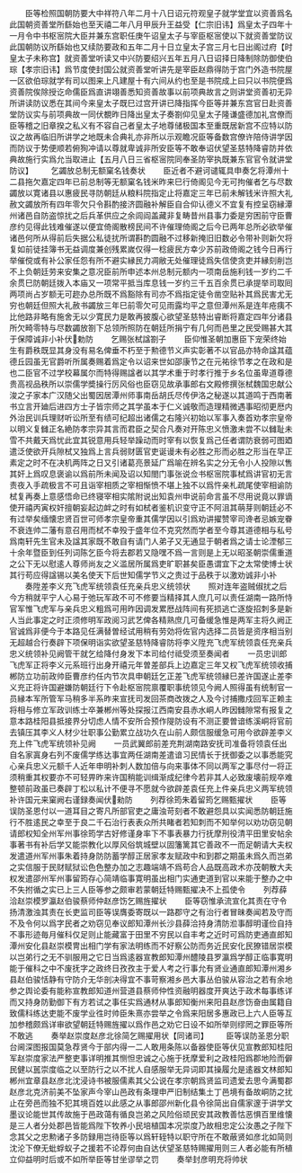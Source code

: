 <!-- { "loadSidebar": true } -->
　　臣等检照国朝防要大中祥符八年二月十八日诏元符观皇子就学堂宜以资善爲名此国朝资善堂所繇始也至天禧二年八月甲辰升王益受【仁宗旧讳】爲皇太子四年十一月令中书枢宻院大臣并兼东宫职任庚午诏皇太子与宰臣枢宻使以下就资善堂防议此国朝防议所繇始也又续防要政和五年二月十日立皇太子宫三月七日出阁过府【时皇太子未称宫】就资善堂听读又中兴防要绍兴五年五月八日诏择日降制除防御使伯琮【孝宗旧讳】爲节度使封国公就资善堂听讲先是宰臣赵鼎得防于宫门外造书院屋一区欲伯琮就学有司以图来上凡建屋十有六间从约也至是书院成上曰只以书院便爲资善院俟除授讫命儒臣爲直讲翊善悉知资善故事以前项典故言之则讲堂资善初无异所讲读防议悉在其间今来皇太子既巳过宫开讲已降指挥今臣等并兼东宫官日赴资善堂防议实与前项典故一同伏覩昨日降出皇太子奏劄仰见皇太子隆谦盛德加礼宫僚而臣等稽之旧章揆之私义有不容自己者皇太子地尊储极国本至重既居新宫不应特以防议之故再临旧所讲学之地既未合典礼亦非所以示观瞻况臣等备数宫僚许陪侍讲学因而防议于势便顺若俯狥冲请以尊就卑诚非所安臣等不敢奉诏伏望圣慈特降睿防并依典故施行实爲允当取进止【五月八日三省枢宻院同奉圣防宰执既兼东官官令就讲堂防议】
　　乞蠲放总制无额窠名钱奏状
　　臣近者不避诃谴辄具申奏乞将潭州十二县拖欠嘉定四年已前总制等无额窠名钱米昨来巳行倚阁见今无可拘催者乞与尽数蠲放以寛诸县以惠疲民寻防朝廷从粮料院指定止将嘉定三年已前未解钱米许照大礼赦文蠲放所有四年零欠只令斟酌接济圆融补解臣自合仰认德义不宜复有控呈窃縁潭州诸邑自防盗惊扰之后兵革供应之余闾阎盖藏非复畴昔州县事力委是穷困前守臣曹彦约见得此钱难催遂以便宜倚阁散榜民间不许催理倚阁之后今已两年总所必欲举催诸邑何所从得前后失据公私徒扰所谓斟酌圆融不过移新掩旧旧数必令带补则新欠将复如前徒挂簿书无益调度兼创残累嵗仅得一稔疲民方幸少苏前政倚阁之钱今日再行举催傥或有补公家任怨有所不避实縁民力凋敝无处催理徒爲失信使贪吏并縁刻削岂不上负朝廷劳来安集之意况臣前所申述本州总制元额内一项南岳施利钱一岁约二千余贯巳防朝廷拨入本庙又一项常平抵当库息钱一岁约三千五百余贯已承提举司取囘两项尚占岁额无可趂办总所既不爲豁除有司亦不爲指定徒令凿空贴补其爲民害尤无穷也朝廷但照大礼赦书蠲放三年巳前零欠可见雨露均平之意但潭州系是连年疮痍不比他路非略有施舍无以少寛民力是敢再披腹心欲望圣慈特出睿断将嘉定四年分诸县所欠畸零特与尽数蠲放劄下总领所照防在朝廷所捐宁有几何而邑里之民受赐甚大其于保障诚非小补伏勅防
　　乞赐张栻諡劄子
　　臣仰惟圣朝加惠臣下宠荣终始生有爵秩既显其身没有易名俾垂不朽至于勲德节义声实彰著不以官品亦特命諡其蕴德丘园虽无官爵听所属奏赐着爲定令以诏来世如邵康节之在元祐徐节孝之在政和是也二臣官不过学校幕属尔而特得赐諡者以其学术重于时孝行推于乡名位虽卑道尊德贵高视品秩所以崇儒学奬操行厉风俗也臣窃见故承事郎右文殿修撰张栻魏国忠献公浚之子家本广汉随父出蜀因居潭州师事南岳胡氏尽传伊洛之秘遂以其道鸣于西南著书立言开廸后进四方士子皆宗师之其学虽本于仁义诚敬而造理精微遇事昭彻更厯内外治民训兵理财听讼所至有绩可纪超出诸儒之右隆兴初始以军事入奏首劝孝宗皇帝以明义复雠正名絶防孝宗异其言而君臣之契合凡奏对开陈忠义愤激未尝不以雠耻未雪不共戴天爲忧此宜其锐意用兵轻举躁动而时宰有以恢复爲己任者谓防衰弱可图廼遣泛使欲开兵隙栻又独爲上言兵弱财匮官吏诞谩未有必胜之形而必胜之形当在早正素定之时不在决机两阵之日又引诸葛亮景延广爲喻在辨名实之分无令小人投隙以售其奸上爲叹息褒谕以爲前所未闻及诏以知閤门事张说佥书枢宻院事栻爲讲官初无言责夜入手疏极言不可且诣宰相质之宰相惭愤不堪上独不以爲忤亲札疏尾使宰相谕防栻复再奏上意感悟命已终寝宰相实隂附说出知袁州申说前命言虽不尽用说竟以罪谪使开禧丙寅权奸擅朝妄起边衅之时有如栻者鉴机识变守正不阿沮其萌芽则朝廷必不有过举矣缅懐忠贤百世可师孝宗皇帝重其儒学因以引爲劝讲擢赞宰司谗者忌嫉宠眷不衰连帅二藩有意召用而栻不幸殁于盛年位不克究然而学者至今尊其道德相与私号爲南轩先生官未及諡其家既不敢自有请门人弟子又无通显于朝者爲之请士论湮郁三十余年暨臣到任列词陈乞臣今将去郡若又隐嘿不爲一言则是上无以昭圣朝崇儒重道之公下无以慰逺人尊师尚友之义滥居所属爲吏旷职甚矣臣愚谓宜下之太常使博士状其行苟应得諡锡以美名使天下后世知儒学节义之贵过于品秩于以激劝诚非小补
　　奏陞差李义充飞虎军统领袁任充亲兵忠义统领状
　　照对连年盗贼俶扰之后今方稍就平宁人心易于弛玩军政不可不修要当精择其人庶几可以责任湖南一路所恃官军惟飞虎军与亲兵忠义粗爲可用昨因调发累厯战阵间有死损逃亡逐旋招刺多是新人当此事定之时正须修明军政阅习武艺俾各精熟庶几可备缓急惟是两军主将久阙正官诚爲非便今于本路见任满替曽经试用稍有劳効将佐官内选择二员皆是资序相当别无超越合行奏辟下项保明诣实欲望圣慈特降睿防将李义陞充飞虎军统领袁任充亲兵忠义统领补见阙管干就乞给降付身发下本司给付祗受须至奏闻者
　　一员忠训郎飞虎军正将李义元系班行出身开禧元年曽差部兵上边嘉定三年又权飞虎军统领收捕郴防立功前政帅臣曹彦约任内节次具申朝廷乞正差飞虎军统领縁巳差许国遂止差李义充正将许国避嫌防朝廷行下令赴枢宻院禀覆职事统领见今阙人照得虽有统制官一员縁本军所管军马稍多半系昨来宣抚司发回茶商改拨之人及今讨捕撒戍回军正赖主将相与修立军政训练士卒兼郴州等处探报江西南安县赤水峒人昨因雠隙常有报复之意本路桂阳县抵接界分切虑人情不安所合预作隄防设有不测正要曽谙练溪峒将官前去镇压其李义人材少壮职事公勤累立战功久在山前人颇信服缓急可用今欲辟差李义充上件飞虎军统领补见阙
　　一员武翼郎前差充荆湖南路安抚司准备将领袁任出自名家寘身右列不废儒学练达事宜两任湖南差遣谙习民情长于抚御委之以事悉能究心亲兵忠义元额千人近年申明补刺人数加倍与向来事体不同以两军之事尽付一将正须稍重其权要亦不可轻畀昨来许国稍能训缉渐成纪律今若非其人必致废壊前规卒难整顿前政虽已奏辟丁松以私计不便寻不愿就今欲辟差袁任充上件亲兵忠义两军统领补许国元来窠阙右谨録奏闻伏勑防
　　列荐徐筠朱着留筠乞赐甄擢状
　　臣等误防圣恩付以一道耳目之寄凡所部官吏之庸浊苛刻者不敢避怨具以实闻悉防朝廷施行不胜逺民之幸至于良二千石治行表表众所共睹者若知刺而不知举何以劝功窃见朝请郎权知全州军州事徐筠学古好修谨身率下不事表暴力行抚摩刑役清平田里安帖余事著书有补后学又能崇教化以厚风俗筑城壁以固籓篱其它善政不一而足朝请大夫权发遣道州军州事朱着持身防防蓄学醇正居家孝友赋政中和到郡之期虽未爲久而岂弟之实信服于民财赋狱讼色色整办加之志趣端靖不爲苟合人品既高政术亦茂朝散大夫权发遣邵州军州事留筠存心简靖临事寛明虽出相门实通吏道到官以来能于整办之中不失拊循之实已上三人臣等参之颇审若蒙朝廷特赐甄擢决不上孤使令
　　列荐薛洽赵崇模罗瀛赵伯骏蔡师仲赵彦饬乞赐旌擢状
　　臣等窃惟承流宣化其责在守令扬清激浊其责在长吏监司臣等误膺委寄既以一路郡守之有治行者冒昧奏闻若及守而不及令何以爲字民者之劝窃见奉议郎知潭州长沙县薛洽持身清防涖事醇明谨俭自持不事形迹毎月催科仅足则止能藏富于田里不穷民以自丰考之近时可爲防吏通直郎知潭州安化县赵崇模冑出相门学有家法明练而不好察公防而务近民安化民獠错居崇模以岂弟行之无不驯服用之它日当爲逺器宣教郎知潭州醴陵县罗瀛爲学醇正临事寛明能于催科之中不废抚字之政终日孜孜主于爱人考之行事允有贤业通直郎知潭州湘乡县赵伯骏恬静有守防介无华剖决得宜不事苛察湘乡邑大事丛伯骏从容治之若有余地参之舆论委有能称宣教郎知道州营道县蔡师仲性资融明器度开爽达于政术每事练详而又持身防勤御下有方若试之事任实爲通材从事郎知衡州来阳县赵彦饬奋由属籍自致儒科练达吏能不废学业徃时帅臣朱熹亦尝举之令爲来阳居多惠政已上六人臣等互加参稽颇爲详审欲望朝廷特赐旌擢以爲作邑之劝它日设不如所举则缪罔之罪臣等所不敢逃
　　奏举赵崇度赵彦北徐简乞赐擢用状【同诸司】
　　臣等误防圣恩分职台阃深图报国莫急荐贤今于部内得一二人敢用条陈以备器使臣等伏见宣教郎知桂阳军赵崇度家法严整吏事详明推其恻怛忠诚之心施于抚摩爱利之政桂阳爲郡地险而僻民健以嚚崇度临之以至防行之以不扰人自感服举无异词即其操履允是逺器文林郎知郴州宜章县赵彦北沈浸诗书被服儒素其父公说在孝宗朝爲贤监司遗爱去思今满蜀郡赵彦北克济前美不坠家声今宰山邑政有条理申严旧制结集土丁邑境有备故峒防之扰止在旁邑而独不犯其境百姓以此感之从事郎邵州新化县令徐简出自儒家邃于讲学文墨议论能世其传故施于邑政蔼有循良岂弟之风险俗顽民安其政教善怙恶惧百里维懐是三人者分处郡邑皆能爲陛下牧养小民培植国本况崇度乃故相忠定公汝愚之子陛下念其父之忠勲诸子多防録用岂待臣等以爲轩轾特以职守所在不敢蔽贤如彦北如简则沈沦下僚无蚍蜉蚁子之援若不论荐何由自达伏望圣慈特赐擢用则三人者必能有所植立仰益明时后或不如所举臣等甘坐谬举之罚
　　奏举封彦明充将帅状
